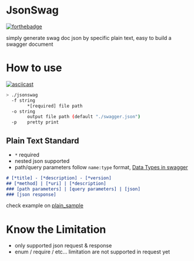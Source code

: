 # JsonSwag

[![forthebadge](https://forthebadge.com/images/badges/made-with-go.svg)](https://forthebadge.com)

simply generate swag doc json by specific plain text, easy to build a swagger document

# How to use

[![asciicast](https://asciinema.org/a/lrb9iXEtYy4UfgHqVzIAhfHHR.svg)](https://asciinema.org/a/lrb9iXEtYy4UfgHqVzIAhfHHR)

```bash
> ./jsonswag 
  -f string
        *[required] file path
  -o string
        output file path (default "./swagger.json")
  -p    pretty print
```

## Plain Text Standard

- `*` required
- nested json supported
- path/query parameters follow `name:type` format, [Data Types in swagger](https://swagger.io/specification/#dataTypes)

```md
# [*title] - [*description] - [*version]
## [*method] | [*uri] | [*description]
### [path parameters] | [query parameters] | [json]
### [json response]
```

check example on [plain_sample](plain_sample)

# Know the Limitation

- only supported json request & response
- enum / require / etc... limitation are not supported in request yet
